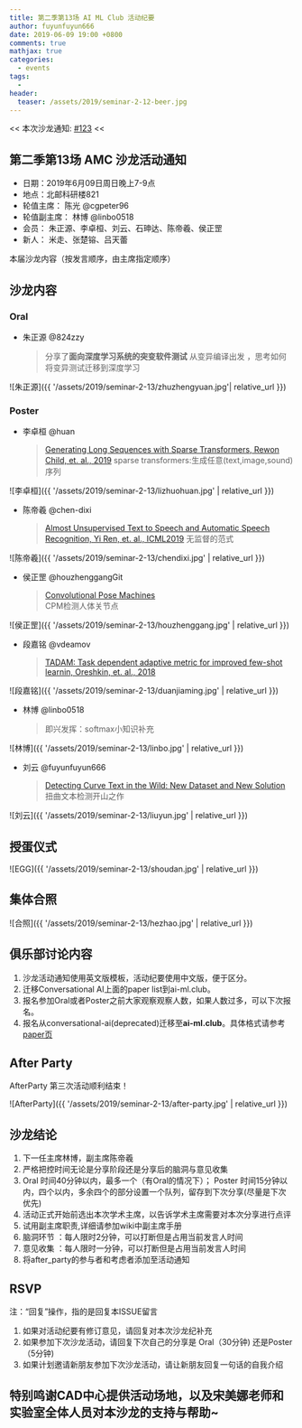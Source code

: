 ```yaml
---
title: 第二季第13场 AI ML Club 活动纪要
author: fuyunfuyun666
date: 2019-06-09 19:00 +0800
comments: true
mathjax: true
categories: 
  - events
tags:
  - 
header:
  teaser: /assets/2019/seminar-2-12-beer.jpg
---
```


<< 本次沙龙通知: [#123](https://github.com/BUPT/ai-ml.club/issues/123)  <<

## 第二季第13场 AMC 沙龙活动通知

- 日期：2019年6月09日周日晚上7-9点
- 地点：北邮科研楼821
- 轮值主席： 陈光 @cgpeter96
- 轮值副主席： 林博 @linbo0518
- 会员： 朱正源、李卓桓、刘云、石珅达、陈帝羲、侯正罡
- 新人： 米走、张楚镕、吕天蕾

本届沙龙内容（按发言顺序，由主席指定顺序）

## 沙龙内容

### Oral

- 朱正源 @824zzy
    > 分享了**面向深度学习系统的突变软件测试**
从变异编译出发 ，思考如何将变异测试迁移到深度学习

![朱正源]({{ '/assets/2019/seminar-2-13/zhuzhengyuan.jpg'| relative_url }})

### Poster

- 李卓桓 @huan
    > [Generating Long Sequences with Sparse Transformers, Rewon Child, et. al., 2019](https://openai.com/blog/sparse-transformer/)
sparse transformers:生成任意(text,image,sound)序列

![李卓桓]({{ '/assets/2019/seminar-2-13/lizhuohuan.jpg' | relative_url }})

- 陈帝羲 @chen-dixi
    > [Almost Unsupervised Text to Speech and Automatic Speech Recognition, Yi Ren, et. al., ICML2019](https://speechresearch.github.io/unsuper/)
无监督的范式

![陈帝羲]({{ '/assets/2019/seminar-2-13/chendixi.jpg' | relative_url }})

- 侯正罡  @houzhenggangGit
    > [Convolutional Pose Machines](https://arxiv.org/abs/1602.00134)  
CPM检测人体关节点

![侯正罡]({{ '/assets/2019/seminar-2-13/houzhenggang.jpg' | relative_url }})

- 段嘉铭 @vdeamov
    > [TADAM: Task dependent adaptive metric for improved few-shot learnin, Oreshkin, et. al., 2018](http://papers.nips.cc/paper/7352-tadam-task-dependent-adaptive-metric-for-improved-few-shot-learning.pdf)

![段嘉铭]({{ '/assets/2019/seminar-2-13/duanjiaming.jpg' | relative_url }})

- 林博  @linbo0518
    > 即兴发挥：softmax小知识补充

![林博]({{ '/assets/2019/seminar-2-13/linbo.jpg' | relative_url }})

- 刘云 @fuyunfuyun666
    > [Detecting Curve Text in the Wild: New Dataset and New Solution](https://arxiv.org/abs/1712.02170) 扭曲文本检测开山之作

 ![刘云]({{ '/assets/2019/seminar-2-13/liuyun.jpg' | relative_url }})

## 授蛋仪式

![EGG]({{ '/assets/2019/seminar-2-13/shoudan.jpg' | relative_url }})

## 集体合照

![合照]({{ '/assets/2019/seminar-2-13/hezhao.jpg' | relative_url }})

## 俱乐部讨论内容

1. 沙龙活动通知使用英文版模板，活动纪要使用中文版，便于区分。
2. 迁移Conversational AI上面的paper list到ai-ml.club。
3. 报名参加Oral或者Poster之前大家观察观察人数，如果人数过多，可以下次报名。
4. 报名从conversational-ai(deprecated)迁移至**ai-ml.club**。具体格式请参考[paper页](https://github.com/BUPT/ai-ml.club/blob/master/docs/_pages/papers.md)

## After Party

AfterParty 第三次活动顺利结束！

![AfterParty]({{ '/assets/2019/seminar-2-13/after-party.jpg' | relative_url }})

## 沙龙结论

1. 下一任主席林博，副主席陈帝羲
2. 严格把控时间无论是分享阶段还是分享后的脑洞与意见收集
3. Oral 时间40分钟以内，最多一个（有Oral的情况下）； Poster 时间15分钟以内，四个以内，多余四个的部分设置一个队列，留存到下次分享(尽量是下次优先)
4. 活动正式开始前选出本次学术主席，以告诉学术主席需要对本次分享进行点评
5. 试用副主席职责,详细请参加wiki中副主席手册
6. 脑洞环节 ：每人限时2分钟，可以打断但是占用当前发言人时间
7. 意见收集 ：每人限时一分钟，可以打断但是占用当前发言人时间
8. 将after_party的参与者和考虑者添加至活动通知

## RSVP

注：“回复”操作，指的是回复本ISSUE留言

1. 如果对活动纪要有修订意见，请回复对本次沙龙纪补充
2. 如果参加下次沙龙活动，请回复下次自己的分享是 Oral（30分钟) 还是Poster（5分钟)
3. 如果计划邀请新朋友参加下次沙龙活动，请让新朋友回复一句话的自我介绍

## 特别鸣谢CAD中心提供活动场地，以及宋美娜老师和实验室全体人员对本沙龙的支持与帮助~
